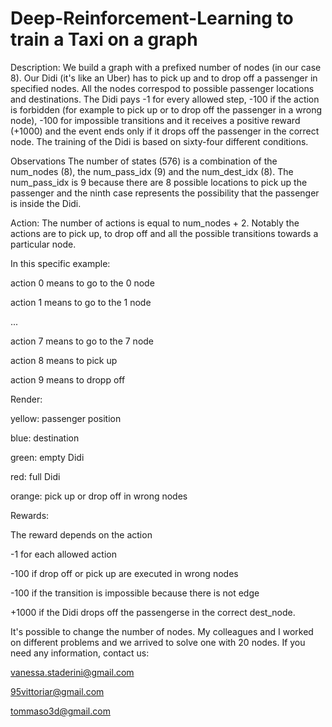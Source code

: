 # Deep-Reinforcement-Learning to train a Taxi on a graph


Description:
We build a graph with a prefixed number of nodes (in our case 8). Our Didi (it's like an Uber) has to pick up and to drop off a passenger in specified nodes. All the nodes correspod to possible passenger locations and destinations. The Didi pays -1 for every allowed step, -100 if the action is forbidden (for example to pick up or to drop off the passenger in a wrong node), -100 for impossible transitions and it receives a positive reward (+1000) and the event ends only if it drops off the passenger in the correct node. The training of the Didi is based on sixty-four different conditions.

Observations The number of states (576) is a combination of the num_nodes (8), the num_pass_idx (9) and the num_dest_idx (8). The num_pass_idx is 9 because there are 8 possible locations to pick up the passenger and the ninth case represents the possibility that the passenger is inside the Didi.

Action:
The number of actions is equal to num_nodes + 2. Notably the actions are to pick up, to drop off and all the possible transitions towards a particular node.

In this specific example:

action 0 means to go to the 0 node

action 1 means to go to the 1 node

...

action 7 means to go to the 7 node

action 8 means to pick up

action 9 means to dropp off



Render:

yellow: passenger position

blue: destination

green: empty Didi

red: full Didi

orange: pick up or drop off in wrong nodes



Rewards:

The reward depends on the action

-1 for each allowed action

-100 if drop off or pick up are executed in wrong nodes

-100 if the transition is impossible because there is not edge

+1000 if the Didi drops off the passengerse in the correct dest_node.



It's possible to change the number of nodes. My colleagues and I worked on different problems and we arrived to solve one with 20 nodes.
If you need any information, contact us:

vanessa.staderini@gmail.com

95vittoriar@gmail.com

tommaso3d@gmail.com

